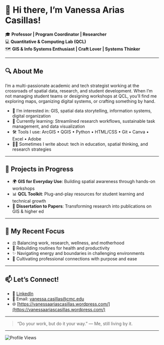 # 👋 Hi there, I’m Vanessa Arias Casillas!

🎓 **Professor | Program Coordinator | Researcher**  
💻 **Quantitative & Computing Lab (QCL)**  
🗺️ **GIS & Info Systems Enthusiast | Craft Lover | Systems Thinker**

---

## 🔍 About Me

I’m a multi-passionate academic and tech strategist working at the crossroads of spatial data, research, and student development. When I’m not managing student teams or designing workshops at QCL, you’ll find me exploring maps, organizing digital systems, or crafting something by hand.

- 🧠 I’m interested in: GIS, spatial data storytelling, information systems, digital organization  
- 🌱 Currently learning: Streamlined research workflows, sustainable task management, and data visualization  
- 🛠️ Tools I use: ArcGIS • QGIS • Python • HTML/CSS • Git • Canva • Excel • Adobe  
- ✍🏽 Sometimes I write about: tech in education, spatial thinking, and research strategies

---

## 🔧 Projects in Progress

- 🌍 **GIS for Everyday Use**: Building spatial awareness through hands-on workshops  
- 📊 **QCL Toolkit**: Plug-and-play resources for student learning and technical growth  
- 📝 **Dissertation to Papers**: Transforming research into publications on GIS & higher ed  

---

## 📌 My Recent Focus

- ⚖️ Balancing work, research, wellness, and motherhood  
- 💪 Rebuilding routines for health and productivity  
- ✨ Navigating energy and boundaries in challenging environments  
- 🤝 Cultivating professional connections with purpose and ease

---

## 📫 Let’s Connect!

- 💼 [LinkedIn](https://www.linkedin.com/in/vanessaariascasillas/)  
- 📧 Email: [vanessa.casillas@cmc.edu](mailto:vanessa.casillas@cmc.edu)  
- 🌐 [https://vanessaariascasillas.wordpress.com/](https://vanessaariascasillas.wordpress.com/)

---

> “Do your work, but do it your way.” — Me, still living by it.

---

![Profile Views](https://komarev.com/ghpvc/?username=Casillasv7495&style=flat-square)


